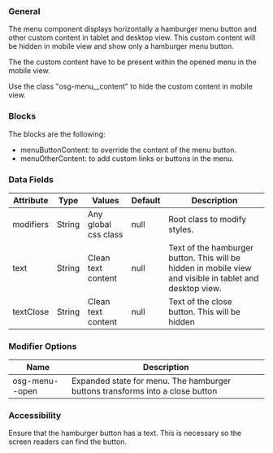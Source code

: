 ### General

The menu component displays horizontally a hamburger menu button and other custom content in tablet and desktop view. This custom content will be hidden in mobile view and show only a hamburger menu button.

The the custom content have to be present within the opened menu in the mobile view.

Use the class "osg-menu\_\_content" to hide the custom content in mobile view.

### Blocks

The blocks are the following:

- menuButtonContent: to override the content of the menu button.
- menuOtherContent: to add custom links or buttons in the menu.

### Data Fields

| Attribute | Type   | Values               | Default | Description                                                                                              |
| --------- | ------ | -------------------- | ------- | -------------------------------------------------------------------------------------------------------- |
| modifiers | String | Any global css class | null    | Root class to modify styles.                                                                             |
| text      | String | Clean text content   | null    | Text of the hamburger button. This will be hidden in mobile view and visible in tablet and desktop view. |
| textClose | String | Clean text content   | null    | Text of the close button. This will be hidden                                                            |

### Modifier Options

| Name           | Description                                                                   |
| -------------- | ----------------------------------------------------------------------------- |
| osg-menu--open | Expanded state for menu. The hamburger buttons transforms into a close button |

### Accessibility

Ensure that the hamburger button has a text. This is necessary so the screen readers can find the button.
